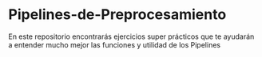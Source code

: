 # Pipelines-de-Preprocesamiento
En este repositorio encontrarás ejercicios super prácticos que te ayudarán a entender mucho mejor las funciones y utilidad de los Pipelines
